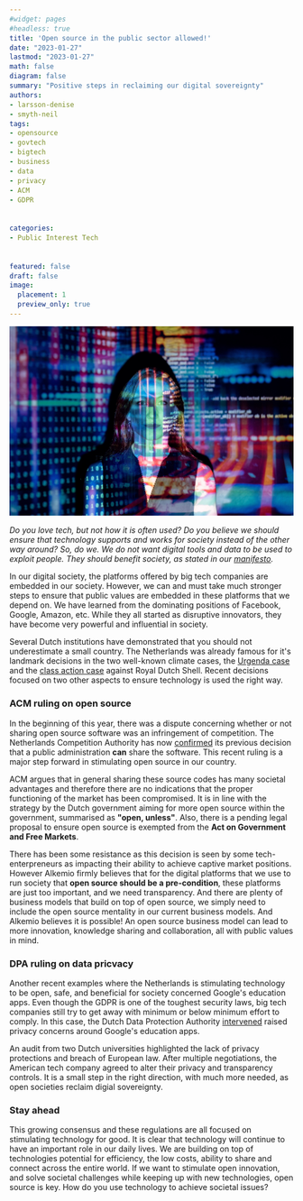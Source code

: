 ```yaml
---
#widget: pages
#headless: true
title: 'Open source in the public sector allowed!'
date: "2023-01-27"
lastmod: "2023-01-27"
math: false
diagram: false
summary: "Positive steps in reclaiming our digital sovereignty"
authors:
- larsson-denise
- smyth-neil
tags:
- opensource
- govtech
- bigtech
- business
- data
- privacy
- ACM
- GDPR


categories:
- Public Interest Tech


featured: false
draft: false
image:
  placement: 1
  preview_only: true
---
```


<img src="./header.png" alt="header" width="700"/>

*Do you love tech, but not how it is often used? Do you believe we should ensure that technology supports and works for society instead of the other way around? So, do we. We do not want digital tools and data to be used to exploit people. They should benefit society, as stated in our [manifesto](https://www.alkemio.org/manifesto/).*

In our digital society, the platforms offered by big tech companies are embedded in our society. However, we can and must take much stronger steps to ensure that public values are embedded in these platforms that we depend on. We have learned from the dominating positions of Facebook, Google, Amazon, etc. While they all started as disruptive innovators, they have become very powerful and influential in society.

Several Dutch institutions have demonstrated that you should not underestimate a small country. The Netherlands was already famous for it's landmark decisions in the two well-known climate cases, the [Urgenda case](https://www.nytimes.com/2019/12/20/climate/netherlands-climate-lawsuit.html) and the [class action case](https://www.theguardian.com/business/2021/may/26/court-orders-royal-dutch-shell-to-cut-carbon-emissions-by-45-by-2030) against Royal Dutch Shell. Recent decisions focused on two other aspects to ensure technology is used the right way.

### ACM ruling on open source 
In the beginning of this year, there was a dispute concerning whether or not sharing open source software was an infringement of competition. The Netherlands Competition Authority has now [confirmed](https://www.acm.nl/nl/publicaties/acm-verklaart-het-bezwaar-tegen-prioriteringsbesluit-ongegrond) its previous decision that a public administration **can** share the software. This recent ruling is a major step forward in stimulating open source in our country. 

ACM argues that in general sharing these source codes has many societal advantages and therefore there are no indications that the proper functioning of the market has been compromised. It is in line with the strategy by the Dutch government aiming for more open source within the government, summarised as **"open, unless"**. Also, there is a pending legal proposal to ensure open source is exempted from the **Act on Government and Free Markets**. 

There has been some resistance as this decision is seen by some tech-enterpreneurs as impacting their ability to achieve captive market positions. However Alkemio firmly believes that for the digital platforms that we use to run society that **open source should be a pre-condition**, these platforms are just too important, and we need transparency. And there are plenty of business models that build on top of open source, we simply need to include the open source mentality in our current business models. And Alkemio believes it is possible! An open source business model can lead to more innovation, knowledge sharing and collaboration, all with public values in mind.

### DPA ruling on data pricvacy 
Another recent examples where the Netherlands is stimulating technology to be open, safe, and beneficial for society concerned Google's education apps. Even though the GDPR is one of the toughest security laws, big tech companies still try to get away with minimum or below minimum effort to comply. In this case, the Dutch Data Protection Authority [intervened](https://www.nytimes.com/2023/01/18/technology/dutch-school-privacy-google-microsoft-zoom.html) raised privacy concerns around Google's education apps. 

An audit from two Dutch universities highlighted the lack of privacy protections and breach of European law. After multiple negotiations, the American tech company agreed to alter their privacy and transparency controls. It is a small step in the right direction, with much more needed, as open societies reclaim digial sovereignty. 

### Stay ahead
This growing consensus and these regulations are all focused on stimulating technology for good. It is clear that technology will continue to have an important role in our daily lives. We are building on top of technologies potential for efficiency, the low costs, ability to share and connect across the entire world. If we want to stimulate open innovation, and solve societal challenges while keeping up with new technologies, open source is key. How do you use technology to achieve societal issues?
